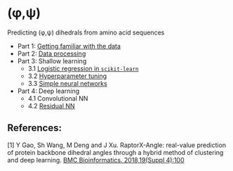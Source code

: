 # (&phi;,&psi;)

Predicting (&phi;,&psi;) dihedrals from amino acid sequences

* Part 1: [Getting familiar with the data](http://nbviewer.jupyter.org/github/gjoni/phipsi/blob/master/notebooks/1-loading-and-visualizing.ipynb)
* Part 2: [Data processing](http://nbviewer.jupyter.org/github/gjoni/phipsi/blob/master/notebooks/2-clustering.ipynb)
* Part 3: Shallow learning
    * 3.1 [Logistic regression in ```scikit-learn```](http://nbviewer.jupyter.org/github/gjoni/phipsi/blob/master/notebooks/3.1-logistic-regression-in-sklearn.ipynb)
    * 3.2 [Hyperparameter tuning](http://nbviewer.jupyter.org/github/gjoni/phipsi/blob/master/notebooks/3.2-hyperparameter-tuning.ipynb)
    * 3.3 [Simple neural networks](http://nbviewer.jupyter.org/github/gjoni/phipsi/blob/master/notebooks/3.3-neural-networks.ipynb)
* Part 4: Deep learning
    * 4.1 Convolutional NN
    * 4.2 [Residual NN](http://nbviewer.jupyter.org/github/gjoni/phipsi/blob/master/notebooks/4.2-resnet-in-tensorflow.ipynb)

## References:

[1] Y Gao, Sh Wang, M Deng and J Xu. RaptorX-Angle: 
real-value prediction of protein backbone dihedral angles 
through a hybrid method of clustering and deep learning. 
[BMC Bioinformatics. 2018,19(Suppl 4):100](https://doi.org/10.1186/s12859-018-2065-x)

